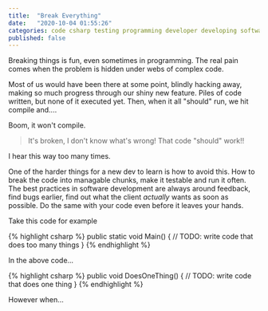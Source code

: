 ```yaml
---
title:  "Break Everything"
date:   "2020-10-04 01:55:26"
categories: code csharp testing programming developer developing software
published: false
---
```


Breaking things is fun, even sometimes in programming. The real pain comes when the problem is hidden under webs of complex code.

Most of us would have been there at some point, blindly hacking away, making so much progress through our shiny new feature. 
Piles of code written, but none of it executed yet. Then, when it all "should" run, we hit compile and....

Boom, it won't compile.

>It's broken, I don't know what's wrong! That code "should" work!!

I hear this way too many times.

One of the harder things for a new dev to learn is how to avoid this. How to break the code into managable chunks, 
make it testable and run it often. The best practices in software development are always around feedback, find bugs earlier, 
find out what the client *actually* wants as soon as possible. Do the same with your code even before it leaves your hands.

Take this code for example

{% highlight csharp %}
public static void Main() 
{
    // TODO: write code that does too many things
}
{% endhighlight %}

In the above code...


{% highlight csharp %}
public void DoesOneThing() 
{
    // TODO: write code that does one thing 
}
{% endhighlight %}

However when...